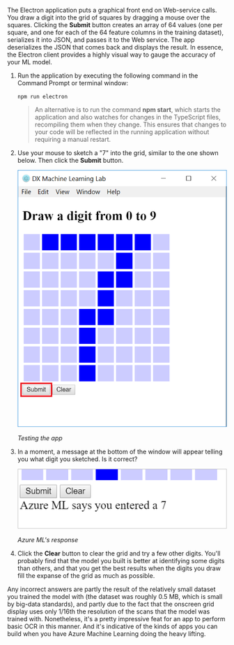 The Electron application puts a graphical front end on Web-service calls. You draw a digit into the grid of squares by dragging a mouse over the squares. Clicking the **Submit** button creates an array of 64 values (one per square, and one for each of the 64 feature columns in the training dataset), serializes it into JSON, and passes it to the Web service. The app deserializes the JSON that comes back and displays the result. In essence, the Electron client provides a highly visual way to gauge the accuracy of your ML model.

1. Run the application by executing the following command in the Command Prompt or terminal window:

    ```
    npm run electron
    ```

    > An alternative is to run the command **npm start**, which starts the application and also watches for changes in the TypeScript files, recompiling them when they change. This ensures that changes to your code will be reflected in the running application without requiring a manual restart.

1. Use your mouse to sketch a "7" into the grid, similar to the one shown below. Then click the **Submit** button.

    ![Testing the app](../media/7-node-mlclient-app-2.png)

    _Testing the app_

1. In a moment, a message at the bottom of the window will appear telling you what digit you sketched. Is it correct?

    ![Azure ML's response](../media/7-node-it-works.png)

    _Azure ML's response_

1. Click the **Clear** button to clear the grid and try a few other digits. You'll probably find that the model you built is better at identifying some digits than others, and that you get the best results when the digits you draw fill the expanse of the grid as much as possible.

Any incorrect answers are partly the result of the relatively small dataset you trained the model with (the dataset was roughly 0.5 MB, which is small by big-data standards), and partly due to the fact that the onscreen grid display uses only 1/16th the resolution of the scans that the model was trained with. Nonetheless, it's a pretty impressive feat for an app to perform basic OCR in this manner. And it's indicative of the kinds of apps you can build when you have Azure Machine Learning doing the heavy lifting.